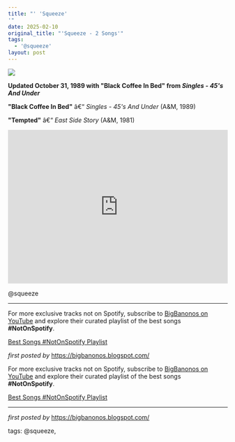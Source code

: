 ```yaml
---
title: "' 'Squeeze'
'"
date: 2025-02-10
original_title: "'Squeeze - 2 Songs'"
tags:
  - '@squeeze'
layout: post
---
```

 <!-- Squeeze -->
<img src="https://i.scdn.co/image/ab67616d00001e028fbf4c9edaa684ea4de63879" /> <p><strong>Updated October 31, 1989 with "Black Coffee In Bed" from <em>Singles - 45's And Under</em></strong></p> <p><strong>"Black Coffee In Bed"</strong> â€“ <em>Singles - 45's And Under</em> (A&M, 1989)</p>
<p><strong>"Tempted"</strong> â€“ <em>East Side Story</em> (A&M, 1981)</p> <iframe src="https://open.spotify.com/embed/playlist/2sJvTIUrmMwERpRPZyH82B?utm_source=generator" width="100%" height="352" frameBorder="0" allowfullscreen="" allow="autoplay; clipboard-write; encrypted-media; fullscreen; picture-in-picture" loading="lazy"></iframe> <p>@squeeze</p> <hr /> <!-- Footer -->
<p>For more exclusive tracks not on Spotify, subscribe to <a href="https://www.youtube.com/@BigBanonos" target="_blank">BigBanonos on YouTube</a> and explore their curated playlist of the best songs <strong>#NotOnSpotify</strong>.</p> <p><a href="https://www.youtube.com/playlist?list=PLtuNtuTatqI0kFahUCbtbfenC_ET5O_tr" target="_blank">Best Songs #NotOnSpotify Playlist</a></p> <p><em>first posted by</em> <a href="https://bigbanonos.blogspot.com/" rel="noopener" target="_new">https://bigbanonos.blogspot.com/</a></p>

<!--Subscribe and Playlist Links-->
<div>
    <p>For more exclusive tracks not on Spotify, subscribe to <a href="https://www.youtube.com/@BigBanonos" target="_blank">BigBanonos on YouTube</a> and explore their curated playlist of the best songs <strong>#NotOnSpotify</strong>.</p>
    <p><a href="https://www.youtube.com/playlist?list=PLtuNtuTatqI0kFahUCbtbfenC_ET5O_tr" target="_blank">Best Songs #NotOnSpotify Playlist<br /></a></p></div>

<hr />

<p><em>first posted by</em> <a href="https://bigbanonos.blogspot.com/" rel="noopener" target="_new">https://bigbanonos.blogspot.com/</a></p>

<p>tags: @squeeze,</p>
